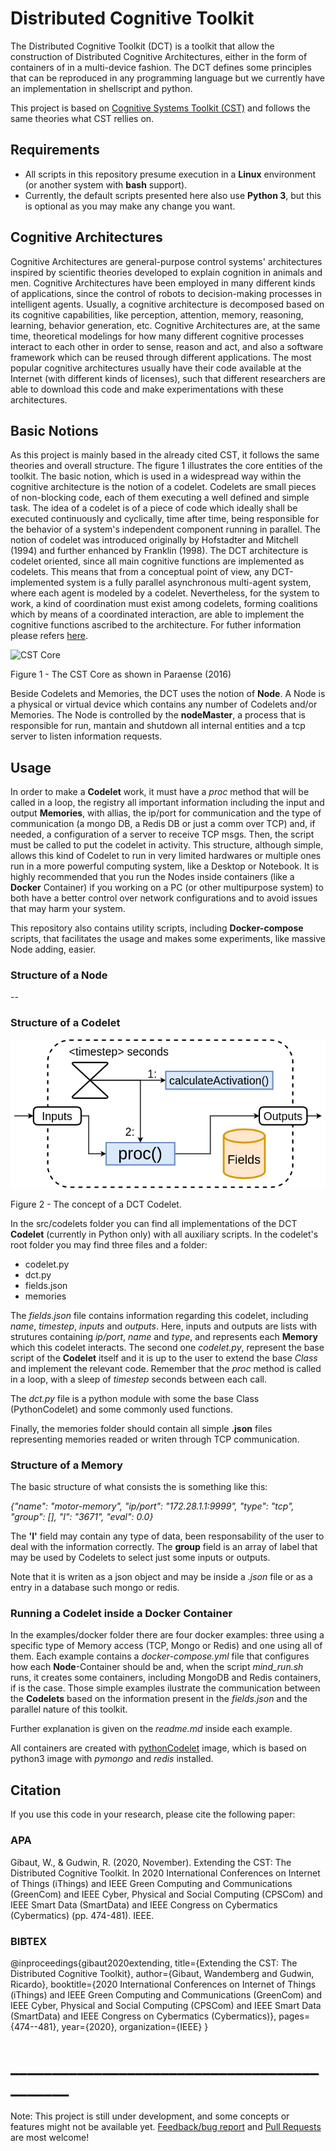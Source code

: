 # Distributed Cognitive Toolkit

The Distributed Cognitive Toolkit (DCT) is a toolkit that allow the construction of Distributed Cognitive Architectures, either in the form of containers of in a multi-device fashion. The DCT defines some principles that can be reproduced in any programming language but we currently have an implementation in shellscript and python.

This project is based on [Cognitive Systems Toolkit (CST)](https://github.com/CST-Group/cst) and follows the same theories what CST rellies on.

## Requirements
- All scripts in this repository presume execution in a **Linux** environment (or another system with **bash** support). 
- Currently, the default scripts presented here also use **Python 3**, but this is optional as you may make any change you want.

## Cognitive Architectures

Cognitive Architectures are general-purpose control systems' architectures inspired by scientific theories developed to explain cognition in animals and men. Cognitive Architectures have been employed in many different kinds of applications, since the control of robots to decision-making processes in intelligent agents. Usually, a cognitive architecture is decomposed based on its cognitive capabilities, like perception, attention, memory, reasoning, learning, behavior generation, etc. Cognitive Architectures are, at the same time, theoretical modelings for how many different cognitive processes interact to each other in order to sense, reason and act, and also a software framework which can be reused through different applications. The most popular cognitive architectures usually have their code available at the Internet (with different kinds of licenses), such that different researchers are able to download this code and make experimentations with these architectures.


## Basic Notions

As this project is mainly based in the already cited CST, it follows the same theories and overall structure. The figure 1 illustrates the core entities of the toolkit. The basic notion, which is used in a widespread way within the cognitive architecture is the notion of a codelet. Codelets are small pieces of non-blocking code, each of them executing a well defined and simple task. The idea of a codelet is of a piece of code which ideally shall be executed continuously and cyclically, time after time, being responsible for the behavior of a system's independent component running in parallel. The notion of codelet was introduced originally by Hofstadter and Mitchell (1994) and further enhanced by Franklin (1998). The DCT architecture is codelet oriented, since all main cognitive functions are implemented as codelets. This means that from a conceptual point of view, any DCT-implemented system is a fully parallel asynchronous multi-agent system, where each agent is modeled by a codelet. Nevertheless, for the system to work, a kind of coordination must exist among codelets, forming coalitions which by means of a coordinated interaction, are able to implement the cognitive functions ascribed to the architecture. For futher information please refers [here](https://github.com/CST-Group/cst).

![CST Core](http://faculty.dca.fee.unicamp.br/gudwin/sites/faculty.dca.fee.unicamp.br.gudwin/files/cst/CogSys-Core.png)


Figure 1 - The CST Core as shown in Paraense (2016)

Beside Codelets and Memories, the DCT uses the notion of **Node**. A Node is a physical or virtual device which contains any number of Codelets and/or Memories. The Node is controlled by the **nodeMaster**, a process that is responsible for run, mantain and shutdown all internal entities and a tcp server to listen information requests.


## Usage

In order to make a **Codelet** work, it must have a *proc* method that will be called in a loop, the registry all important information including the input and output **Memories**, with allias, the ip/port for communication and the type of communication (a mongo DB, a Redis DB or just a comm over TCP) and, if needed, a configuration of a server to receive TCP msgs. Then, the script must be called to put the codelet in activity. This structure, although simple, allows this kind of Codelet to run in very limited hardwares or multiple ones run in a more powerful computing system, like a Desktop or Notebook. It is highly recommended that you run the Nodes inside containers (like a **Docker** Container) if you working on a PC (or other multipurpose system) to both have a better control over network configurations and to avoid issues that may harm your system.

This repository also contains utility scripts, including **Docker-compose** scripts, that facilitates the usage and makes some experiments, like massive Node adding, easier.

### Structure of a Node 
 --

### Structure of a Codelet


![DCT Codelet](imgs/DCT_Codelet_3.png)

Figure 2 - The concept of a DCT Codelet.

In the src/codelets folder you can find all implementations of the DCT **Codelet** (currently in Python only) with all auxiliary scripts. In the codelet's root folder you may find three files and a folder:

- codelet.py
- dct.py
- fields.json
- memories

The *fields.json* file contains information regarding this codelet, including *name*, *timestep*, *inputs* and *outputs*. Here, inputs and outputs are lists with strutures containing *ip/port*, *name* and *type*, and represents each **Memory** which this codelet interacts. The second one *codelet.py*, represent the base script of the **Codelet** itself and it is up to the user to extend the base *Class* and implement the relevant code. Remember that the *proc* method is called in a loop, with a sleep of *timestep* seconds between each call.

The *dct.py* file is a python module with some the base Class (PythonCodelet) and some commonly used functions.

Finally, the memories folder should contain all simple **.json**
 files representing memories readed or writen through TCP communication.

### Structure of a Memory

The basic structure of what consists the is something like this:

*{"name": "motor-memory", "ip/port": "172.28.1.1:9999", "type": "tcp", "group": [], "I": "3671", "eval": 0.0}*

The **'I'** field may contain any type of data, been responsability of the user to deal with the information correctly. The **group** field is an array of label that may be used by Codelets to select just some inputs or outputs.

Note that it is writen as a json object and may be inside a *.json* file or as a entry in a database such mongo or redis. 


### Running a Codelet inside a Docker Container


In the examples/docker folder there are four docker examples: three using a specific type of Memory access (TCP, Mongo or Redis) and one using all of them. Each example contains a *docker-compose.yml* file that configures how each **Node**-Container should be and, when the script *mind_run.sh* runs, it creates some containers, including MongoDB and Redis containers, if is the case. Those simple examples ilustrate the communication between the **Codelets** based on the information present in the *fields.json* and the parallel nature of this toolkit. 

Further explanation is given on the *readme.md* inside each example.

All containers are created with [pythonCodelet](https://hub.docker.com/repository/docker/wandgibaut/python_codelet) image, which is based on python3 image with *pymongo* and *redis* installed.


## Citation
If you use this code in your research, please cite the following paper:

### APA

Gibaut, W., & Gudwin, R. (2020, November). Extending the CST: The Distributed Cognitive Toolkit. In 2020 International Conferences on Internet of Things (iThings) and IEEE Green Computing and Communications (GreenCom) and IEEE Cyber, Physical and Social Computing (CPSCom) and IEEE Smart Data (SmartData) and IEEE Congress on Cybermatics (Cybermatics) (pp. 474-481). IEEE.

### BIBTEX

@inproceedings{gibaut2020extending,
  title={Extending the CST: The Distributed Cognitive Toolkit},
  author={Gibaut, Wandemberg and Gudwin, Ricardo},
  booktitle={2020 International Conferences on Internet of Things (iThings) and IEEE Green Computing and Communications (GreenCom) and IEEE Cyber, Physical and Social Computing (CPSCom) and IEEE Smart Data (SmartData) and IEEE Congress on Cybermatics (Cybermatics)},
  pages={474--481},
  year={2020},
  organization={IEEE}
}


# ____________________________________________

Note: This project is still under development, and some concepts or features might not be available yet. [Feedback/bug report](https://github.com/wandgibaut/dct/issues) and [Pull Requests](https://github.com/wandgibaut/dct/pulls) are most welcome!
